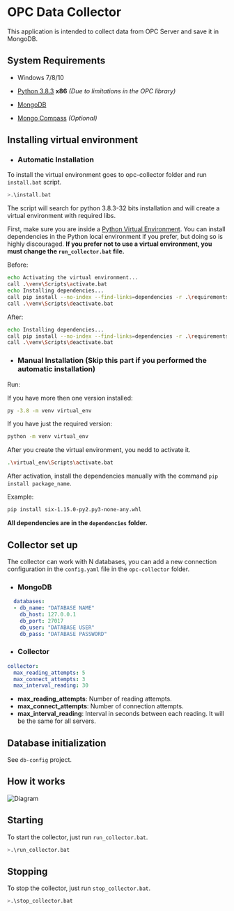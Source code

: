# OPC Data Collector

This application is intended to collect data from OPC Server and save it in MongoDB.

## System Requirements

 - Windows 7/8/10

 - [Python 3.8.3](https://www.python.org/downloads/release/python-383/) **x86** *(Due to limitations in the OPC library)*
 - [MongoDB](https://www.mongodb.com/)
 - [Mongo Compass](https://www.mongodb.com/products/compass) *(Optional)*

## Installing virtual environment

- ### Automatic Installation

To install the virtual environment goes to opc-collector folder
and run `install.bat` script.
```bash
>.\install.bat
```
The script will search for python 3.8.3-32 bits installation and
will create a virtual environment with required libs.

First, make sure you are inside a [Python Virtual Environment](https://docs.python.org/3/tutorial/venv.html). You can install dependencies in the Python local environment if you prefer, but doing so is highly discouraged.
**If you prefer not to use a virtual environment, you must change the `run_collector.bat` file.**

Before:

````bash
echo Activating the virtual environment...
call .\venv\Scripts\activate.bat
echo Installing dependencies...
call pip install --no-index --find-links=dependencies -r .\requirements.txt
call .\venv\Scripts\deactivate.bat
````

After:

````bash
echo Installing dependencies...
call pip install --no-index --find-links=dependencies -r .\requirements.txt
call .\venv\Scripts\deactivate.bat

````

- ### Manual Installation (Skip this part if you performed the automatic installation)

Run:

If you have more then one version installed:

````bash
py -3.8 -m venv virtual_env
````

If you have just the required version:
````bash
python -m venv virtual_env
````

After you create the virtual environment, you nedd to activate it. 

````bash
.\virtual_env\Scripts\activate.bat
````

After activation, install the dependencies manually with the command `pip install package_name`.

Example:

````bash
pip install six-1.15.0-py2.py3-none-any.whl 
````

**All dependencies are in the `dependencies` folder.**

## Collector set up

The collector can work with N databases, you can add a new connection configuration in the `config.yaml` file
in the `opc-collector` folder.

- ### MongoDB

````yaml
  databases:
  - db_name: "DATABASE NAME"
    db_host: 127.0.0.1
    db_port: 27017
    db_user: "DATABASE USER"
    db_pass: "DATABASE PASSWORD"
````


- ### Collector

````yaml
collector:
  max_reading_attempts: 5
  max_connect_attempts: 3
  max_interval_reading: 30
````

- **max_reading_attempts**: Number of reading attempts.
- **max_connect_attempts**: Number of connection attempts.
- **max_interval_reading**: Interval in seconds between each reading. It will be the same for all servers.

## Database initialization

See `db-config` project.

## How it works

![Diagram](https://i.imgur.com/6MFkE8u.png)

## Starting

To start the collector, just run `run_collector.bat`.

```bash
>.\run_collector.bat
```

## Stopping

To stop the collector, just run `stop_collector.bat`.

```bash
>.\stop_collector.bat
```